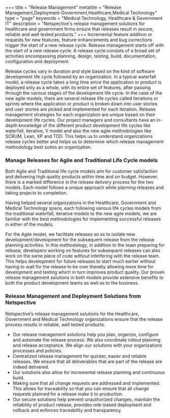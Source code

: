 +++
title =  "Release Management"
metatitle = "Release Management,Deployment-Government,Healthcare,Medical Technology"
type = "page"
keywords = "Medical Technology, Healthcare & Government IT"
description = "Netspective's release management solutions for healthcare and government firms ensure that releases result in secure, reliable and well tested products."
+++
Incremental feature addition or requests for new features, feature enhancements and bug corrections trigger the start of a new release cycle. Release management starts off with the start of a new release cycle. A release cycle consists of a broad set of activities encompassing planning, design, testing, build, documentation, configuration and deployment.

Release cycles vary in duration and style based on the kind of software development life cycle followed by an organization. In a typical waterfall model, a release cycle takes a long time since the application or product is deployed only as a whole, with its entire set of features, after passing through the various stages of the development life cycle. In the case of the new agile models, there are several release life cycles called iterations or sprints where the application or product is broken down into user stories and user stories are picked and implemented for each iteration. Release management strategies for each organization are unique based on their development life cycles. Our project managers and consultants have an in-depth knowledge of the different product development life cycles like waterfall, iterative, V model and also the new agile methodologies like SCRUM, Lean, XP and TDD. This helps us to understand organizations release cycles better and helps us to determine which release management methodology best suites an organization.

### Manage Releases for Agile and Traditional Life Cycle models

Both Agile and Traditional life cycle models aim for customer satisfaction and delivering high quality products within time and on budget. However, there is a marked difference in the release delivery process for the two models. Each model follows a unique approach while planning releases and taking projects to completion.

Having helped several organizations in the Healthcare, Government and Medical Technology space, each following various life cycles models from the traditional waterfall, iterative models to the new agile models, we are familiar with the best methodologies for implementing successful releases in either of the models.

For the Agile model, we facilitate releases so as to isolate new development/development for the subsequent release from the release planning activities. In this methodology, in addition to the team preparing for release, developers working on features for subsequent releases can also work on the same piece of code without interfering with the release team. This helps development for future releases to start much earlier without having to wait for the release to be over thereby allowing more time for development and testing which in turn improves product quality. Our proven release management solutions in both models provide extensive benefits to both the product development teams as well as to the business.

### Release Management and Deployment Solutions from Netspective

Netspective’s release management solutions for the Healthcare, Government and Medical Technology organizations ensure that the release process results in reliable, well tested products.

* Our release management solutions help you plan, organize, configure and automate the release process. We also coordinate rollout planning and release acceptance. We align our solutions with your organizations processes and policies.
* Centralized release management for quicker, easier and reliable releases. We ensure that all deliverables that are part of the release are indeed delivered.
* Our solutions also allow for incremental release planning and continuous build.
* Making sure that all change requests are addressed and implemented. This allows for traceability so that you can ensure that all change requests planned for a release make it to production.
* Our secure solutions help prevent unauthorized changes, maintain the reliability of product release, provides role-based deployment and rollback and enforces traceability and transparency.
